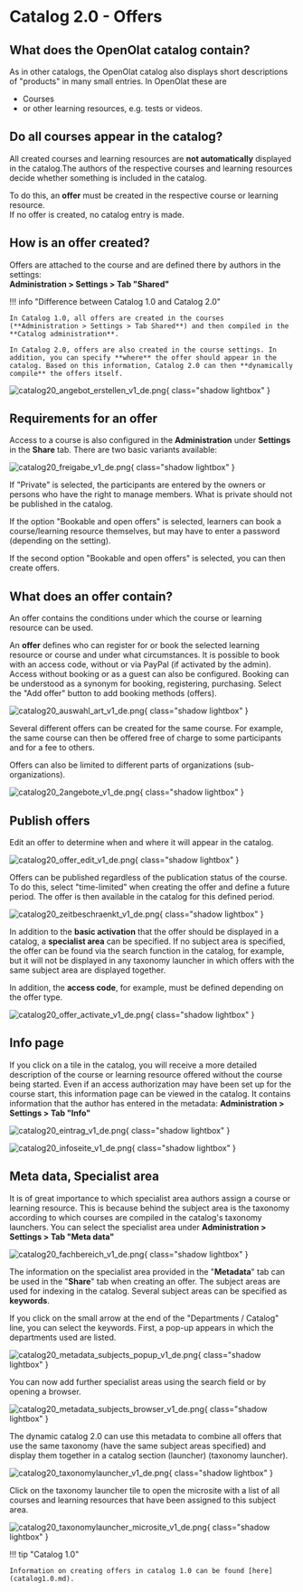 # Catalog 2.0 -  Offers


## What does the OpenOlat catalog contain?

As in other catalogs, the OpenOlat catalog also displays short descriptions of "products" in many small entries. In OpenOlat these are

- Courses 
- or other learning resources, e.g. tests or videos.


## Do all courses appear in the catalog?

All created courses and learning resources are **not automatically** displayed in the catalog.The authors of the respective courses and learning resources decide whether something is included in the catalog.

To do this, an **offer** must be created in the respective course or learning resource.<br>
If no offer is created, no catalog entry is made.


## How is an offer created?

Offers are attached to the course and are defined there by authors in the settings:<br>
**Administration > Settings > Tab "Shared"**

!!! info "Difference between Catalog 1.0 and Catalog 2.0"

    In Catalog 1.0, all offers are created in the courses (**Administration > Settings > Tab Shared**) and then compiled in the **Catalog administration**.

    In Catalog 2.0, offers are also created in the course settings. In addition, you can specify **where** the offer should appear in the catalog. Based on this information, Catalog 2.0 can then **dynamically compile** the offers itself.

![catalog20_angebot_erstellen_v1_de.png](assets/catalog20_angebot_erstellen_v1_de.png){ class="shadow lightbox" }

## Requirements for an offer

Access to a course is also configured in the **Administration** under **Settings** in the **Share** tab. There are two basic variants available:

![catalog20_freigabe_v1_de.png](assets/catalog20_freigabe_v1_de.png){ class="shadow lightbox" }

If "Private" is selected, the participants are entered by the owners or persons who have the right to manage members. What is private should not be published in the catalog.

If the option "Bookable and open offers" is selected, learners can book a course/learning resource themselves, but may have to enter a password (depending on the setting).

If the second option "Bookable and open offers" is selected, you can then create offers.


## What does an offer contain?

An offer contains the conditions under which the course or learning resource can be used.

An **offer** defines who can register for or book the selected learning resource or course and under what circumstances. It is possible to book with an access code, without or via PayPal (if activated by the admin). Access without booking or as a guest can also be configured. Booking can be understood as a synonym for booking, registering, purchasing. Select the "Add offer" button to add booking methods (offers).

![catalog20_auswahl_art_v1_de.png](assets/catalog20_auswahl_art_v1_de.png){ class="shadow lightbox" }

Several different offers can be created for the same course. For example, the same course can then be offered free of charge to some participants and for a fee to others.

Offers can also be limited to different parts of organizations (sub-organizations).

![catalog20_2angebote_v1_de.png](assets/catalog20_2angebote_v1_de.png){ class="shadow lightbox" }

## Publish offers

Edit an offer to determine when and where it will appear in the catalog.

![catalog20_offer_edit_v1_de.png](assets/catalog20_offer_edit_v1_de.png){ class="shadow lightbox" }

Offers can be published regardless of the publication status of the course. To do this, select "time-limited" when creating the offer and define a future period. The offer is then available in the catalog for this defined period.

![catalog20_zeitbeschraenkt_v1_de.png](assets/catalog20_zeitbeschraenkt_v1_de.png){ class="shadow lightbox" }

In addition to the **basic activation** that the offer should be displayed in a catalog, a **specialist area** can be specified. If no subject area is specified, the offer can be found via the search function in the catalog, for example, but it will not be displayed in any taxonomy launcher in which offers with the same subject area are displayed together.

In addition, the **access code**, for example, must be defined depending on the offer type.

![catalog20_offer_activate_v1_de.png](assets/catalog20_offer_activate_v1_de.png){ class="shadow lightbox" }


## Info page

If you click on a tile in the catalog, you will receive a more detailed description of the course or learning resource offered without the course being started. Even if an access authorization may have been set up for the course start, this information page can be viewed in the catalog. It contains information that the author has entered in the metadata:
**Administration > Settings > Tab "Info"**

![catalog20_eintrag_v1_de.png](assets/catalog20_eintrag_v1_de.png){ class="shadow lightbox" }

![catalog20_infoseite_v1_de.png](assets/catalog20_infoseite_v1_de.png){ class="shadow lightbox" }

## Meta data, Specialist area

It is of great importance to which specialist area authors assign a course or learning resource. This is because behind the subject area is the taxonomy according to which courses are compiled in the catalog's taxonomy launchers. You can select the specialist area under **Administration > Settings > Tab "Meta data"** 

![catalog20_fachbereich_v1_de.png](assets/catalog20_fachbereich_v1_de.png){ class="shadow lightbox" }

The information on the specialist area provided in the "**Metadata**" tab can be used in the "**Share**" tab when creating an offer. The subject areas are used for indexing in the catalog. Several subject areas can be specified as **keywords**.

If you click on the small arrow at the end of the "Departments / Catalog" line, you can select the keywords. First, a pop-up appears in which the departments used are listed.

![catalog20_metadata_subjects_popup_v1_de.png](assets/catalog20_metadata_subjects_popup_v1_de.png){ class="shadow lightbox" }

You can now add further specialist areas using the search field or by opening a browser.

![catalog20_metadata_subjects_browser_v1_de.png](assets/catalog20_metadata_subjects_browser_v1_de.png){ class="shadow lightbox" }

The dynamic catalog 2.0 can use this metadata to combine all offers that use the same taxonomy (have the same subject areas specified) and display them together in a catalog section (launcher) (taxonomy launcher).

![catalog20_taxonomylauncher_v1_de.png](assets/catalog20_taxonomylauncher_v1_de.png){ class="shadow lightbox" }

Click on the taxonomy launcher tile to open the microsite with a list of all courses and learning resources that have been assigned to this subject area.

![catalog20_taxonomylauncher_microsite_v1_de.png](assets/catalog20_taxonomylauncher_microsite_v1_de.png){ class="shadow lightbox" }

!!! tip "Catalog 1.0"

    Information on creating offers in catalog 1.0 can be found [here](catalog1.0.md).
